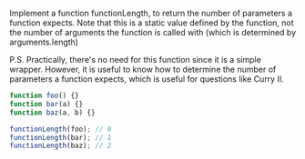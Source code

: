 Implement a function functionLength, to return the number of parameters a function expects. Note that this is a static value defined by the function, not the number of arguments the function is called with (which is determined by arguments.length)

P.S. Practically, there's no need for this function since it is a simple wrapper. However, it is useful to know how to determine the number of parameters a function expects, which is useful for questions like Curry II.

```js
function foo() {}
function bar(a) {}
function baz(a, b) {}

functionLength(foo); // 0
functionLength(bar); // 1
functionLength(baz); // 2
```
